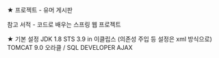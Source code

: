 ★ 프로젝트 - 유머 게시판

참고 서적 - 코드로 배우는 스프링 웹 프로젝트

★ 기본 설정
JDK 1.8
STS 3.9 in 이클립스 (의존성 주입 등 설정은 xml 방식으로)
TOMCAT 9.0
오라클 / SQL DEVELOPER
AJAX
